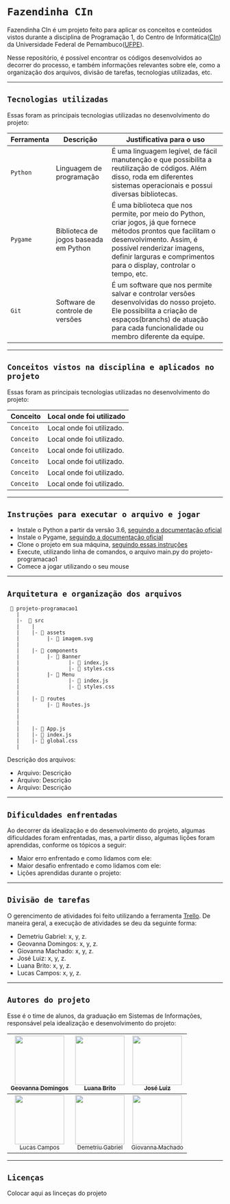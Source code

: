 # `Fazendinha CIn`

Fazendinha CIn é um projeto feito para aplicar os conceitos e conteúdos vistos durante a disciplina de Programação 1, do Centro de Informática([CIn](https://portal.cin.ufpe.br/)) da Universidade Federal de Pernambuco([UFPE](https://www.ufpe.br)). 

Nesse repositório, é possível encontrar os códigos desenvolvidos ao decorrer do processo, e também informações relevantes sobre ele, como a organização dos arquivos, divisão de tarefas, tecnologias utilizadas, etc.   


------


## `Tecnologias utilizadas`

Essas foram as principais tecnologias utilizadas no desenvolvimento do projeto:

| Ferramenta | Descrição | Justificativa para o uso |
| --- | --- | --- |
| `Python` | Linguagem de programação | É uma linguagem legível, de fácil manutenção e que possibilita a reutilização de códigos. Além disso, roda em diferentes sistemas operacionais e possui diversas bibliotecas. |
| `Pygame` | Biblioteca de jogos baseada em Python | É uma biblioteca que nos permite, por meio do Python, criar jogos, já que fornece métodos prontos que facilitam o desenvolvimento. Assim, é possível renderizar imagens, definir larguras e comprimentos para o display, controlar o tempo, etc. |
| `Git` | Software de controle de versões | É um software que nos permite salvar e controlar versões desenvolvidas do nosso projeto. Ele possibilita a criação de espaços(branchs) de atuação para cada funcionalidade ou membro diferente da equipe. |


------


## `Conceitos vistos na disciplina e aplicados no projeto`

Essas foram as principais tecnologias utilizadas no desenvolvimento do projeto:

| Conceito | Local onde foi utilizado |
| --- | --- |
| `Conceito` | Local onde foi utilizado. |
| `Conceito` | Local onde foi utilizado. |
| `Conceito` | Local onde foi utilizado. |
| `Conceito` | Local onde foi utilizado. |
| `Conceito` | Local onde foi utilizado. |
| `Conceito` | Local onde foi utilizado. |


------


## `Instruções para executar o arquivo e jogar`
* Instale o Python a partir da versão 3.6, [seguindo a documentação oficial](https://docs.github.com/pt/repositories/creating-and-managing-repositories/cloning-a-repository) 
* Instale o Pygame, [seguindo a documentação oficial](https://www.pygame.org/download.shtml)
* Clone o projeto em sua máquina, [seguindo essas instruções](https://docs.github.com/pt/repositories/creating-and-managing-repositories/cloning-a-repository)
* Execute, utilizando linha de comandos, o arquivo main.py do projeto-programacao1
* Comece a jogar utilizando o seu mouse 


------


## `Arquitetura e organização dos arquivos`

```
 📁 projeto-programacao1
   |
   |-  📁 src
   |    |
   |    |- 📁 assets
   |         |- 📄 imagem.svg
   |
   |    |- 📁 components
   |         |- 📁 Banner 
   |                |- 📄 index.js
   |                |- 📄 styles.css
   |         |- 📁 Menu 
   |                |- 📄 index.js
   |                |- 📄 styles.css
   |
   |    |- 📁 routes
   |         |- 📄 Routes.js 
   |    
   |
   |
   |    |- 📄 App.js
   |    |- 📄 index.js
   |    |- 📄 global.css
   |

```
Descrição dos arquivos:
* Arquivo: Descrição
* Arquivo: Descrição
* Arquivo: Descrição


------


## `Dificuldades enfrentadas`

Ao decorrer da idealização e do desenvolvimento do projeto, algumas dificuldades foram enfrentadas, mas, a partir disso, algumas lições foram aprendidas, conforme os tópicos a seguir:

* Maior erro enfrentado e como lidamos com ele:
* Maior desafio enfrentado e como lidamos com ele:
* Lições aprendidas durante o projeto:


------


## `Divisão de tarefas`

O gerencimento de atividades foi feito utilizando a ferramenta [Trello](https://trello.com/pt-BR). De maneira geral, a execução de atividades se deu da seguinte forma:

* Demetriu Gabriel: x, y, z.
* Geovanna Domingos: x, y, z.
* Giovanna Machado: x, y, z.
* José Luiz: x, y, z.
* Luana Brito: x, y, z.
* Lucas Campos: x, y, z.


------


## `Autores do projeto`

Esse é o time de alunos, da graduação em Sistemas de Informações, responsável pela idealização e desenvolvimento do projeto:

| [<img src="https://avatars.githubusercontent.com/u/53124770?v=4" width=115><br><sub>Geovanna Domingos</sub>](https://github.com/geovannaadomingos) |  [<img src="https://avatars.githubusercontent.com/u/104396639?v=4" width=115><br><sub>Luana Brito</sub>](https://github.com/LuanaCCBrito) |  [<img src="https://avatars.githubusercontent.com/u/104479818?v=4" width=115><br><sub>José Luiz</sub>](https://github.com/jldsn) |
| :---: | :---: | :---:
| [<img src="https://avatars.githubusercontent.com/u/34292933?v=4" width=115><br><sub>Lucas Campos</sub>](https://github.com/lucasccampos) |  [<img src="https://avatars.githubusercontent.com/u/54682631?v=4" width=115><br><sub>Demetriu Gabriel</sub>](https://github.com/DemetriuGabriel) |  [<img src="https://avatars.githubusercontent.com/u/86128256?v=4" width=115><br><sub>Giovanna Machado</sub>](https://avatars.githubusercontent.com/u/86128256?v=4) |


------


## `Licenças`

Colocar aqui as linceças do projeto
